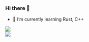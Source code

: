 ### Hi there 👋

- 🌱 I’m currently learning Rust, C++

<!--
**Jason210314/Jason210314** is a ✨ _special_ ✨ repository because its `README.md` (this file) appears on your GitHub profile.

Here are some ideas to get you started:

- 🔭 I’m currently working on ...
- 🌱 I’m currently learning ...
- 👯 I’m looking to collaborate on ...
- 🤔 I’m looking for help with ...
- 💬 Ask me about ...
- 📫 How to reach me: ...
- 😄 Pronouns: ...
- ⚡ Fun fact: ...
-->

<img align="middle" src="https://github-readme-stats.vercel.app/api?username=Jason210314&show_icons=true&icon_color=0366d6&bg_color=ffffff&hide_title=true&count_private=true" />
</br> 
<img align="left" src="https://github-readme-stats.vercel.app/api/top-langs/?username=Jason210314&count_private=true&hide_border=true&hide_title=true&layout=compact&hide=html,css" />
